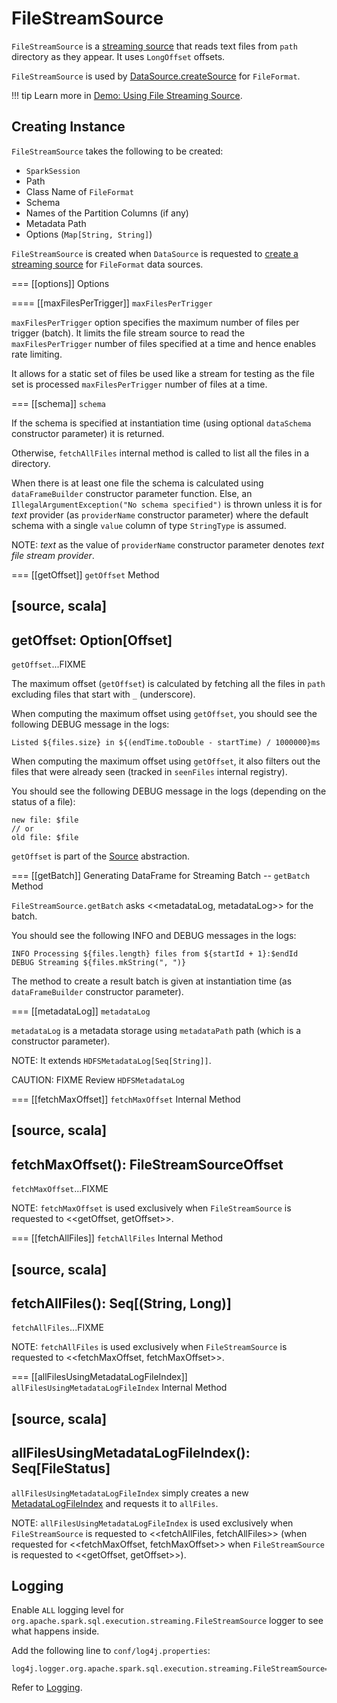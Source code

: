# FileStreamSource

`FileStreamSource` is a [streaming source](../../Source.md) that reads text files from `path` directory as they appear. It uses `LongOffset` offsets.

`FileStreamSource` is used by [DataSource.createSource](../../DataSource.md#createSource) for `FileFormat`.

!!! tip
    Learn more in [Demo: Using File Streaming Source](../../demo/using-file-streaming-source.md).

## Creating Instance

`FileStreamSource` takes the following to be created:

* <span id="sparkSession"> `SparkSession`
* <span id="path"> Path
* <span id="fileFormatClassName"> Class Name of `FileFormat`
* <span id="schema"> Schema
* <span id="partitionColumns"> Names of the Partition Columns (if any)
* <span id="metadataPath"> Metadata Path
* <span id="options"> Options (`Map[String, String]`)

`FileStreamSource` is created when `DataSource` is requested to [create a streaming source](../../DataSource.md#createSource) for `FileFormat` data sources.

=== [[options]] Options

==== [[maxFilesPerTrigger]] `maxFilesPerTrigger`

`maxFilesPerTrigger` option specifies the maximum number of files per trigger (batch). It limits the file stream source to read the `maxFilesPerTrigger` number of files specified at a time and hence enables rate limiting.

It allows for a static set of files be used like a stream for testing as the file set is processed `maxFilesPerTrigger` number of files at a time.

=== [[schema]] `schema`

If the schema is specified at instantiation time (using optional `dataSchema` constructor parameter) it is returned.

Otherwise, `fetchAllFiles` internal method is called to list all the files in a directory.

When there is at least one file the schema is calculated using `dataFrameBuilder` constructor parameter function. Else, an `IllegalArgumentException("No schema specified")` is thrown unless it is for *text* provider (as `providerName` constructor parameter) where the default schema with a single `value` column of type `StringType` is assumed.

NOTE: *text* as the value of `providerName` constructor parameter denotes *text file stream provider*.

=== [[getOffset]] `getOffset` Method

[source, scala]
----
getOffset: Option[Offset]
----

`getOffset`...FIXME

The maximum offset (`getOffset`) is calculated by fetching all the files in `path` excluding files that start with `_` (underscore).

When computing the maximum offset using `getOffset`, you should see the following DEBUG message in the logs:

```
Listed ${files.size} in ${(endTime.toDouble - startTime) / 1000000}ms
```

When computing the maximum offset using `getOffset`, it also filters out the files that were already seen (tracked in `seenFiles` internal registry).

You should see the following DEBUG message in the logs (depending on the status of a file):

```
new file: $file
// or
old file: $file
```

`getOffset` is part of the [Source](../../Source.md#getOffset) abstraction.

=== [[getBatch]] Generating DataFrame for Streaming Batch -- `getBatch` Method

`FileStreamSource.getBatch` asks <<metadataLog, metadataLog>> for the batch.

You should see the following INFO and DEBUG messages in the logs:

```
INFO Processing ${files.length} files from ${startId + 1}:$endId
DEBUG Streaming ${files.mkString(", ")}
```

The method to create a result batch is given at instantiation time (as `dataFrameBuilder` constructor parameter).

=== [[metadataLog]] `metadataLog`

`metadataLog` is a metadata storage using `metadataPath` path (which is a constructor parameter).

NOTE: It extends `HDFSMetadataLog[Seq[String]]`.

CAUTION: FIXME Review `HDFSMetadataLog`

=== [[fetchMaxOffset]] `fetchMaxOffset` Internal Method

[source, scala]
----
fetchMaxOffset(): FileStreamSourceOffset
----

`fetchMaxOffset`...FIXME

NOTE: `fetchMaxOffset` is used exclusively when `FileStreamSource` is requested to <<getOffset, getOffset>>.

=== [[fetchAllFiles]] `fetchAllFiles` Internal Method

[source, scala]
----
fetchAllFiles(): Seq[(String, Long)]
----

`fetchAllFiles`...FIXME

NOTE: `fetchAllFiles` is used exclusively when `FileStreamSource` is requested to <<fetchMaxOffset, fetchMaxOffset>>.

=== [[allFilesUsingMetadataLogFileIndex]] `allFilesUsingMetadataLogFileIndex` Internal Method

[source, scala]
----
allFilesUsingMetadataLogFileIndex(): Seq[FileStatus]
----

`allFilesUsingMetadataLogFileIndex` simply creates a new [MetadataLogFileIndex](MetadataLogFileIndex.md) and requests it to `allFiles`.

NOTE: `allFilesUsingMetadataLogFileIndex` is used exclusively when `FileStreamSource` is requested to <<fetchAllFiles, fetchAllFiles>> (when requested for <<fetchMaxOffset, fetchMaxOffset>> when `FileStreamSource` is requested to <<getOffset, getOffset>>).

## Logging

Enable `ALL` logging level for `org.apache.spark.sql.execution.streaming.FileStreamSource` logger to see what happens inside.

Add the following line to `conf/log4j.properties`:

```text
log4j.logger.org.apache.spark.sql.execution.streaming.FileStreamSource=ALL
```

Refer to [Logging](../../spark-logging.md).
